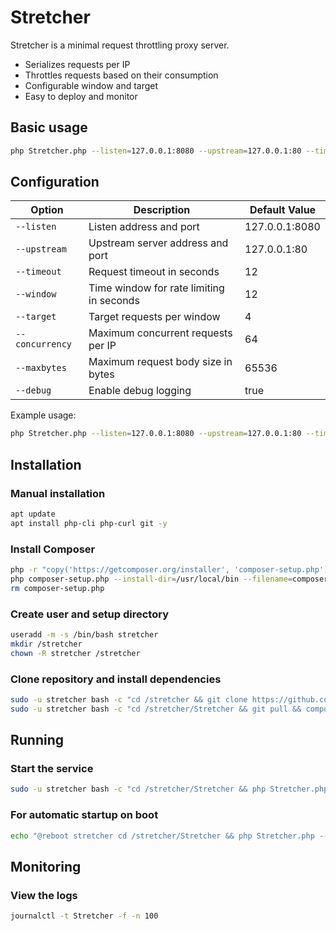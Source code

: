# Stretcher

Stretcher is a minimal request throttling proxy server.

- Serializes requests per IP
- Throttles requests based on their consumption
- Configurable window and target
- Easy to deploy and monitor

## Basic usage

```bash
php Stretcher.php --listen=127.0.0.1:8080 --upstream=127.0.0.1:80 --timeout=12 --window=12 --target=4 --concurrency=64 --maxbytes=65536 --debug=true
```

## Configuration

| Option | Description | Default Value |
|--------|-------------|---------------|
| `--listen` | Listen address and port | 127.0.0.1:8080 |
| `--upstream` | Upstream server address and port | 127.0.0.1:80 |
| `--timeout` | Request timeout in seconds | 12 |
| `--window` | Time window for rate limiting in seconds | 12 |
| `--target` | Target requests per window | 4 |
| `--concurrency` | Maximum concurrent requests per IP | 64 |
| `--maxbytes` | Maximum request body size in bytes | 65536 |
| `--debug` | Enable debug logging | true |

Example usage:
```bash
php Stretcher.php --listen=127.0.0.1:8080 --upstream=127.0.0.1:80 --timeout=12 --window=12 --target=4 --concurrency=64 --maxbytes=65536 --debug=true
```

## Installation

### Manual installation

```bash
apt update
apt install php-cli php-curl git -y
```

### Install Composer
```bash
php -r "copy('https://getcomposer.org/installer', 'composer-setup.php');"
php composer-setup.php --install-dir=/usr/local/bin --filename=composer
rm composer-setup.php
```

### Create user and setup directory
```bash
useradd -m -s /bin/bash stretcher
mkdir /stretcher
chown -R stretcher /stretcher
```

### Clone repository and install dependencies
```bash
sudo -u stretcher bash -c "cd /stretcher && git clone https://github.com/deemru/Stretcher.git"
sudo -u stretcher bash -c "cd /stretcher/Stretcher && git pull && composer update -o --no-cache"
```

## Running

### Start the service
```bash
sudo -u stretcher bash -c "cd /stretcher/Stretcher && php Stretcher.php --upstream=127.0.0.1:80 --debug=true"
```

### For automatic startup on boot
```bash
echo "@reboot stretcher cd /stretcher/Stretcher && php Stretcher.php --upstream=127.0.0.1:80 --debug=true | systemd-cat -t Stretcher &" >> /etc/crontab
```

## Monitoring

### View the logs
```bash
journalctl -t Stretcher -f -n 100
```